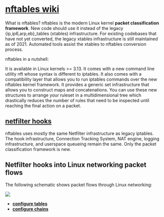 # **[nftables wiki](https://wiki.nftables.org/wiki-nftables/index.php/Main_Page)**

What is nftables?
nftables is the modern Linux kernel **packet classification framework**. New code should use it instead of the legacy {ip,ip6,arp,eb}_tables (xtables) infrastructure. For existing codebases that have not yet converted, the legacy xtables infrastructure is still maintained as of 2021. Automated tools assist the xtables to nftables conversion process.

nftables in a nutshell:

It is available in Linux kernels >= 3.13.
It comes with a new command line utility nft whose syntax is different to iptables.
It also comes with a compatibility layer that allows you to run iptables commands over the new nftables kernel framework.
It provides a generic set infrastructure that allows you to construct maps and concatenations. You can use these new structures to arrange your ruleset in a multidimensional tree which drastically reduces the number of rules that need to be inspected until reaching the final action on a packet.

## **[netfilter hooks](https://wiki.nftables.org/wiki-nftables/index.php/Netfilter_hooks)**

nftables uses mostly the same Netfilter infrastructure as legacy iptables. The hook infrastructure, Connection Tracking System, NAT engine, logging infrastructure, and userspace queueing remain the same. Only the packet classification framework is new.

## Netfilter hooks into Linux networking packet flows

The following schematic shows packet flows through Linux networking:

![](https://people.netfilter.org/pablo/nf-hooks.png)

- **[configure tables](./configure_tables.md)**
- **[configure chains](./configure_chains.md)**
